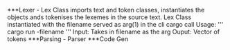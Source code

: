 ***Lexer
    -   Lex Class imports text and token classes, instantiates the objects ands 
        tokenises the lexemes in the source text. Lex Class instantiated with the filename served as arg(1) in the cli cargo call 
        Usage:
            '''
                cargo run -filename
            '''
        Input: Takes in filename as the arg
        Ouput: Vector of tokens 
***Parsing
    -   Parser 
***Code Gen